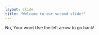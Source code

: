 ```yaml
---
layout: slide
title: "Welcome to our second slide!"
---
```

No, Your word
Use the left arrow to go back!
